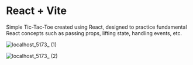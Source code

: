 # React + Vite

Simple Tic-Tac-Toe created using React, designed to practice fundamental React concepts such as passing props, lifting state, handling events, etc.

![localhost_5173_ (1)](https://github.com/dvstefanov/Tic-Tac-Toe/assets/162750276/995c4a08-6715-4167-9c71-3a6d999ef85b)

![localhost_5173_ (2)](https://github.com/dvstefanov/Tic-Tac-Toe/assets/162750276/7351c267-9f83-4243-96de-3f7f29318ce6)


